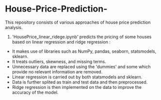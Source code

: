 # House-Price-Prediction-
This repository consists of various approaches of house price prediction analysis.
1. 'HousePrice_linear_ridege.ipynb' predicts the pricing of some houses based on linear regression and ridge regression : 
* It makes use of libraries such as NumPy, pandas, seaborn, statsmodels, sklearn.
* It treats outliers, skewness, and missing terms.
* Unnecessary data are replaced using the 'dummies' and some which provide no relevant information are removed.
* Linear regression is carried out by both statsmodels and sklearn.
* Data is further splited as train and test data and then preprocessed.
* Ridge regression is then implemented on the data to improve the accuracy of the model.

